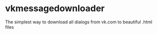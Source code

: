 # vkmessagedownloader
The simplest way to download all dialogs from vk.com to beautiful .html files  
